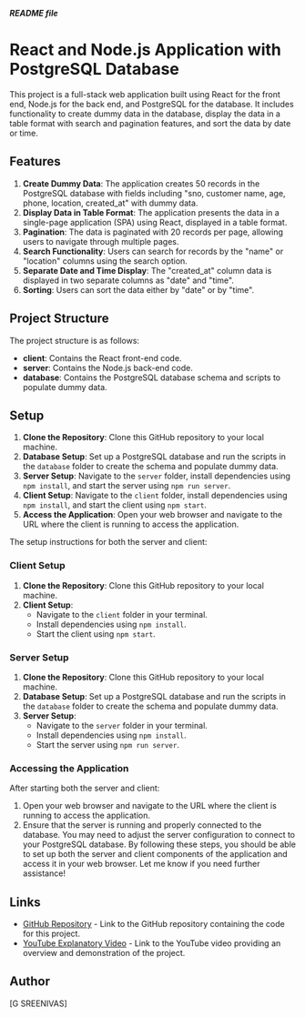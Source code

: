 ***README file***

# React and Node.js Application with PostgreSQL Database
This project is a full-stack web application built using React for the front end, Node.js for the back end, and PostgreSQL for the database. It includes functionality to create dummy data in the database, display the data in a table format with search and pagination features, and sort the data by date or time.

## Features
1. **Create Dummy Data**: The application creates 50 records in the PostgreSQL database with fields including "sno, customer name, age, phone, location, created_at" with dummy data.
2. **Display Data in Table Format**: The application presents the data in a single-page application (SPA) using React, displayed in a table format.
3. **Pagination**: The data is paginated with 20 records per page, allowing users to navigate through multiple pages.
4. **Search Functionality**: Users can search for records by the "name" or "location" columns using the search option.
5. **Separate Date and Time Display**: The "created_at" column data is displayed in two separate columns as "date" and "time".
6. **Sorting**: Users can sort the data either by "date" or by "time".

## Project Structure
The project structure is as follows:

- **client**: Contains the React front-end code.
- **server**: Contains the Node.js back-end code.
- **database**: Contains the PostgreSQL database schema and scripts to populate dummy data.

## Setup
1. **Clone the Repository**: Clone this GitHub repository to your local machine.
2. **Database Setup**: Set up a PostgreSQL database and run the scripts in the `database` folder to create the schema and populate dummy data.
3. **Server Setup**: Navigate to the `server` folder, install dependencies using `npm install`, and start the server using `npm run server`.
4. **Client Setup**: Navigate to the `client` folder, install dependencies using `npm install`, and start the client using `npm start`.
5. **Access the Application**: Open your web browser and navigate to the URL where the client is running to access the application.

The setup instructions for both the server and client:

### Client Setup
1. **Clone the Repository**: Clone this GitHub repository to your local machine.
2. **Client Setup**:
   - Navigate to the `client` folder in your terminal.
   - Install dependencies using `npm install`.
   - Start the client using `npm start`.
     
### Server Setup
1. **Clone the Repository**: Clone this GitHub repository to your local machine.
2. **Database Setup**: Set up a PostgreSQL database and run the scripts in the `database` folder to create the schema and populate dummy data.
3. **Server Setup**:
   - Navigate to the `server` folder in your terminal.
   - Install dependencies using `npm install`.
   - Start the server using `npm run server`.


### Accessing the Application
After starting both the server and client:
1. Open your web browser and navigate to the URL where the client is running to access the application.
2. Ensure that the server is running and properly connected to the database. You may need to adjust the server configuration to connect to your PostgreSQL database.
By following these steps, you should be able to set up both the server and client components of the application and access it in your web browser. Let me know if you need further assistance!


## Links
- [GitHub Repository](https://github.com/SREENIVAS-Gali/zithara-project) - Link to the GitHub repository containing the code for this project.
- [YouTube Explanatory Video](https://youtu.be/C-tiwVRjieI?si=aAClkHdChJ3Xayxo) - Link to the YouTube video providing an overview and demonstration of the project.

## Author
[G SREENIVAS]
